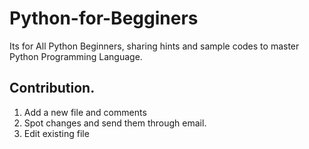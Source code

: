# Python-for-Begginers
Its for All Python Beginners, sharing hints and sample codes to master Python Programming Language. 

## Contribution.

1. Add a new file and comments
2. Spot changes and send them through email.
3. Edit existing file
